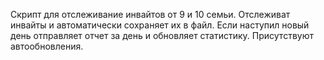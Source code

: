 Скрипт для отслеживание инвайтов от 9 и 10 семьи.
Отслеживат инвайты и автоматически сохраняет их в файл.
Если наступил новый день отправляет отчет за день и обновляет статистику.
Присутствуют автообновления.
